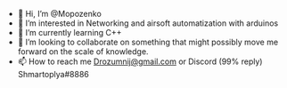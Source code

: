 - 👋 Hi, I’m @Mopozenko
- 👀 I’m interested in Networking and airsoft automatization with arduinos
- 🌱 I’m currently learning C++
- 💞️ I’m looking to collaborate on something that might possibly move me forward on the scale of knowledge. 
- 📫 How to reach me Drozumnij@gmail.com or Discord (99% reply) Shmartoplya#8886

<!---
Mopozenko/Mopozenko is a ✨ special ✨ repository because its `README.md` (this file) appears on your GitHub profile.
You can click the Preview link to take a look at your changes.
--->
